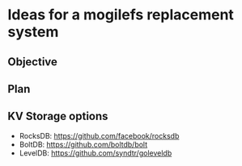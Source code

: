 # Ideas for a mogilefs replacement system

## Objective

## Plan

## KV Storage options

- RocksDB: https://github.com/facebook/rocksdb
- BoltDB: https://github.com/boltdb/bolt
- LevelDB: https://github.com/syndtr/goleveldb
